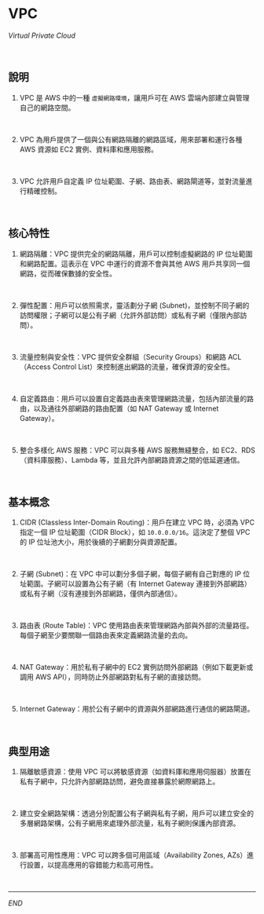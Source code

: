 # VPC

_Virtual Private Cloud_

<br>

## 說明

1. VPC 是 AWS 中的一種 `虛擬網路環境`，讓用戶可在 AWS 雲端內部建立與管理自己的網路空間。

<br>

2. VPC 為用戶提供了一個與公有網路隔離的網路區域，用來部署和運行各種 AWS 資源如 EC2 實例、資料庫和應用服務。

<br>

3. VPC 允許用戶自定義 IP 位址範圍、子網、路由表、網路閘道等，並對流量進行精確控制。

<br>

## 核心特性

1. 網路隔離：VPC 提供完全的網路隔離，用戶可以控制虛擬網路的 IP 位址範圍和網路配置。這表示在 VPC 中運行的資源不會與其他 AWS 用戶共享同一個網路，從而確保數據的安全性。

<br>

2. 彈性配置：用戶可以依照需求，靈活劃分子網 (Subnet)，並控制不同子網的訪問權限；子網可以是公有子網（允許外部訪問）或私有子網（僅限內部訪問）。

<br>

3. 流量控制與安全性：VPC 提供安全群組（Security Groups）和網路 ACL（Access Control List）來控制進出網路的流量，確保資源的安全性。

<br>

4. 自定義路由：用戶可以設置自定義路由表來管理網路流量，包括內部流量的路由，以及通往外部網路的路由配置（如 NAT Gateway 或 Internet Gateway）。

<br>

5. 整合多樣化 AWS 服務：VPC 可以與多種 AWS 服務無縫整合，如 EC2、RDS（資料庫服務）、Lambda 等，並且允許內部網路資源之間的低延遲通信。

<br>

## 基本概念

1. CIDR (Classless Inter-Domain Routing)：用戶在建立 VPC 時，必須為 VPC 指定一個 IP 位址範圍（CIDR Block），如 `10.0.0.0/16`。這決定了整個 VPC 的 IP 位址池大小，用於後續的子網劃分與資源配置。

<br>

2. 子網 (Subnet)：在 VPC 中可以劃分多個子網，每個子網有自己對應的 IP 位址範圍。子網可以設置為公有子網（有 Internet Gateway 連接到外部網路）或私有子網（沒有連接到外部網路，僅供內部通信）。

<br>

3. 路由表 (Route Table)：VPC 使用路由表來管理網路內部與外部的流量路徑。每個子網至少要關聯一個路由表來定義網路流量的去向。

<br>

4. NAT Gateway：用於私有子網中的 EC2 實例訪問外部網路（例如下載更新或調用 AWS API），同時防止外部網路對私有子網的直接訪問。

<br>

5. Internet Gateway：用於公有子網中的資源與外部網路進行通信的網路閘道。

<br>

## 典型用途

1. 隔離敏感資源：使用 VPC 可以將敏感資源（如資料庫和應用伺服器）放置在私有子網中，只允許內部網路訪問，避免直接暴露於網際網路上。

<br>

2. 建立安全網路架構：透過分別配置公有子網與私有子網，用戶可以建立安全的多層網路架構，公有子網用來處理外部流量，私有子網則保護內部資源。

<br>

3. 部署高可用性應用：VPC 可以跨多個可用區域（Availability Zones, AZs）進行設置，以提高應用的容錯能力和高可用性。

<br>

___

_END_